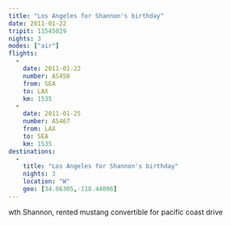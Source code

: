 ```yaml
---
title: "Los Angeles for Shannon's birthday"
date: 2011-01-22
tripit: 11545029
nights: 3
modes: ["air"]
flights:
  -
    date: 2011-01-22
    number: AS458
    from: SEA
    to: LAX
    km: 1535
  -
    date: 2011-01-25
    number: AS467
    from: LAX
    to: SEA
    km: 1535
destinations:
  -
    title: "Los Angeles for Shannon's birthday"
    nights: 3
    location: "W"
    geo: [34.06305,-118.44096]
---
```


wth Shannon, rented mustang convertible for pacific coast drive

